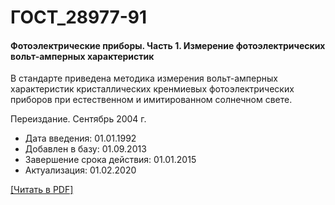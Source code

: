 # ГОСТ_28977-91

#### Фотоэлектрические приборы. Часть 1. Измерение фотоэлектрических вольт-амперных характеристик

В стандарте приведена методика измерения вольт-амперных характеристик кристаллических кренмиевых фотоэлектрических приборов при естественном и имитированном солнечном свете.

Переиздание. Сентябрь 2004 г.

- Дата введения: 01.01.1992
- Добавлен в базу: 01.09.2013
- Завершение срока действия: 01.01.2015
- Актуализация: 01.02.2020

<a href="https://standartgost.ru/g/ГОСТ_28977-91.pdf">[Читать в PDF]</a>